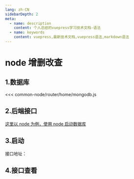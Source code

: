 ```yaml
---
lang: zh-CN
sidebarDepth: 2
meta:
  - name: description
    content: 个人总结的vuepress学习技术文档-语法
  - name: keywords
    content: vuepress,最新技术文档,vuepress语法,markdown语法
---
```


# node 增删改查

## 1.数据库

<<< common-node/router/home/mongodb.js

## 2.后端接口

<a href="/web-mysql/base/practice/3.gitlab.html">这里以 node 为例，使用 node 启动数据库</a>

## 3.启动

接口地址：

## 4.接口查看
